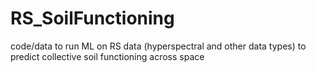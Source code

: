 # RS_SoilFunctioning
code/data to run ML on RS data (hyperspectral and other data types) to predict collective soil functioning across space

